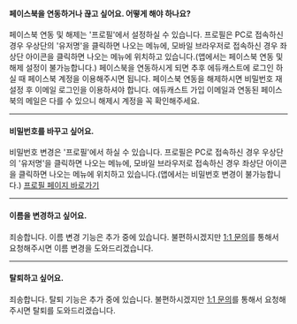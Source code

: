 #### 페이스북을 연동하거나 끊고 싶어요. 어떻게 해야 하나요?
페이스북 연동 및 해제는 '프로필'에서 설정하실 수 있습니다.
프로필은 PC로 접속하신 경우 우상단의 '유저명'을 클릭하면 나오는 메뉴에, 모바일 브라우저로 접속하신 경우 좌상단 아이콘을 클릭하면 나오는 메뉴에 위치하고 있습니다.(앱에서는 페이스북 연동 및 해제 설정이 불가능합니다.)
페이스북을 연동하시게 되면 추후 에듀캐스트에 로그인 하실 때 페이스북 계정을 이용해주시면 됩니다. 페이스북 연동을 해제하시면
비밀번호 재설정 후 이메일 로그인을 이용하셔야 합니다. 에듀캐스트 가입 이메일과 연동된 페이스북의 메일은 다를 수 있으니
해제시 계정을 꼭 확인해주세요.

---

#### 비밀번호를 바꾸고 싶어요.
비밀번호 변경은 '프로필'에서 하실 수 있습니다.
프로필은 PC로 접속하신 경우 우상단의 '유저명'을 클릭하면 나오는 메뉴에, 모바일 브라우저로 접속하신 경우 좌상단 아이콘을 클릭하면 나오는 메뉴에 위치하고 있습니다.(앱에서는 비밀번호 변경이 불가능합니다.)
[프로필 페이지 바로가기](https://educast.pro/account/profile/)

---

#### 이름을 변경하고 싶어요.
죄송합니다. 이름 변경 기능은 추가 중에 있습니다.
불편하시겠지만 [1:1 문의](https://educast.pro/support/qna/create/)를 통해서 요청해주시면 이름 변경을 도와드리겠습니다.

---

#### 탈퇴하고 싶어요.
죄송합니다. 탈퇴 기능은 추가 중에 있습니다.
불편하시겠지만 [1:1 문의](https://educast.pro/support/qna/create/)를 통해서 요청해주시면 탈퇴를 도와드리겠습니다.
